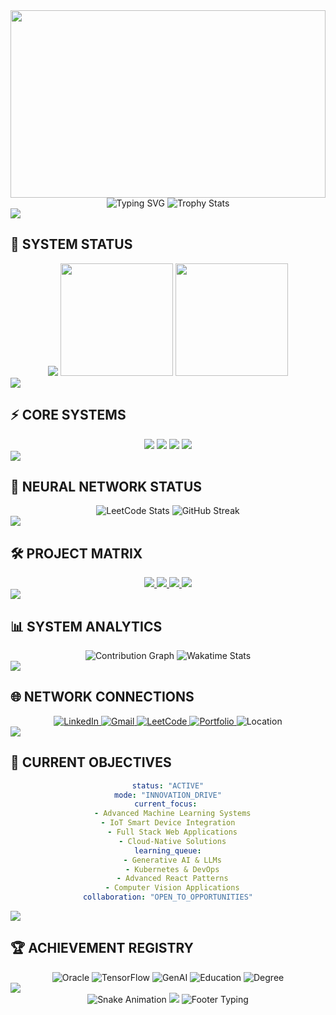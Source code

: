 <div align="center">

<!-- Animated Header with Cyberpunk Aesthetic -->
<img width="100%" height="300" src="https://capsule-render.vercel.app/api?type=waving&color=gradient&customColorList=0,2,2,5,30&height=300&section=header&text=AGASH%20JP&fontSize=90&fontColor=fff&animation=twinkling&fontAlignY=35&desc=ML%20Engineer%20%E2%80%A2%20IoT%20Innovations%20%E2%80%A2%20Full%20Stack%20%E2%80%A2%20DevOps&descAlignY=51&descSize=20"/>

<!-- Matrix-style typing effect -->
<img src="https://readme-typing-svg.herokuapp.com?font=Orbitron&size=35&duration=3000&pause=1000&color=00F5FF&center=true&vCenter=true&width=800&lines=Building+the+Future+with+Code;AI+%E2%80%A2+ML+%E2%80%A2+Deep+Learning;IoT+Innovations+%E2%80%A2+Smart+Systems;Full+Stack+Development;Transforming+Ideas+into+Reality" alt="Typing SVG" />

<!-- Futuristic Stats Display -->
<img src="https://github-profile-trophy.vercel.app/?username=JusCookin&theme=tokyonight&no-frame=true&row=1&column=6" alt="Trophy Stats"/>

</div>

<!-- Neon Divider -->
<img src="https://user-images.githubusercontent.com/73097560/115834477-dbab4500-a447-11eb-908a-139a6edaec5c.gif">

## 🚀 **SYSTEM STATUS** 

<div align="center">

<!-- Futuristic Profile Views Counter -->
<img src="https://komarev.com/ghpvc/?username=JusCookin&label=SYSTEM+ACCESS&color=00f5ff&style=for-the-badge" />

<!-- Real-time GitHub Stats with Cyberpunk Theme -->
<img height="180em" src="https://github-readme-stats.vercel.app/api?username=JusCookin&show_icons=true&theme=tokyonight&include_all_commits=true&count_private=true&hide_border=true&bg_color=0D1117&title_color=00F5FF&icon_color=00F5FF&text_color=ffffff"/>
<img height="180em" src="https://github-readme-stats.vercel.app/api/top-langs/?username=JusCookin&layout=compact&langs_count=8&theme=tokyonight&hide_border=true&bg_color=0D1117&title_color=00F5FF&text_color=ffffff"/>

</div>

<!-- Neon Divider -->
<img src="https://user-images.githubusercontent.com/73097560/115834477-dbab4500-a447-11eb-908a-139a6edaec5c.gif">

## ⚡ **CORE SYSTEMS**

<div align="center">

<!-- Programming Languages with Animated Icons -->
<img src="https://skillicons.dev/icons?i=python,cpp,c,js,java,dart&theme=dark" />

<!-- Frameworks & Libraries -->
<img src="https://skillicons.dev/icons?i=react,nodejs,express,flask,tensorflow,pytorch&theme=dark" />

<!-- Databases & Cloud -->
<img src="https://skillicons.dev/icons?i=mysql,postgresql,mongodb,firebase,aws,docker&theme=dark" />

<!-- Tools & IDEs -->
<img src="https://skillicons.dev/icons?i=vscode,git,figma,vercel,arduino,linux&theme=dark" />

</div>

<!-- Neon Divider -->
<img src="https://user-images.githubusercontent.com/73097560/115834477-dbab4500-a447-11eb-908a-139a6edaec5c.gif">

## 🧠 **NEURAL NETWORK STATUS**

<div align="center">

<!-- LeetCode Stats Card -->
<img src="https://leetcard.jacoblin.cool/agashjagan2004?theme=dark&font=Orbitron&ext=heatmap" alt="LeetCode Stats"/>

<!-- GitHub Streak Stats -->
<img src="https://github-readme-streak-stats.herokuapp.com/?user=JusCookin&theme=tokyonight&hide_border=true&background=0D1117&stroke=00F5FF&ring=00F5FF&fire=FF6B6B&currStreakLabel=00F5FF" alt="GitHub Streak"/>

</div>

<!-- Neon Divider -->
<img src="https://user-images.githubusercontent.com/73097560/115834477-dbab4500-a447-11eb-908a-139a6edaec5c.gif">

## 🛠️ **PROJECT MATRIX**

<div align="center">

<!-- Repository Cards with Futuristic Styling -->
<a href="https://github.com/JusCookin/HemoAI">
  <img src="https://github-readme-stats.vercel.app/api/pin/?username=JusCookin&repo=HemoAI&theme=tokyonight&hide_border=true&bg_color=0D1117&title_color=FF6B6B&text_color=ffffff&icon_color=FF6B6B" />
</a>

<a href="https://github.com/JusCookin/Smart-Dumbbell">
  <img src="https://github-readme-stats.vercel.app/api/pin/?username=JusCookin&repo=Smart-Dumbbell&theme=tokyonight&hide_border=true&bg_color=0D1117&title_color=4ECDC4&text_color=ffffff&icon_color=4ECDC4" />
</a>

<a href="https://github.com/JusCookin/Rain-Responsive-Clothesline">
  <img src="https://github-readme-stats.vercel.app/api/pin/?username=JusCookin&repo=Rain-Responsive-Clothesline&theme=tokyonight&hide_border=true&bg_color=0D1117&title_color=45B7D1&text_color=ffffff&icon_color=45B7D1" />
</a>

<a href="https://github.com/JusCookin/Brain-Tumor-Detection">
  <img src="https://github-readme-stats.vercel.app/api/pin/?username=JusCookin&repo=Brain-Tumor-Detection&theme=tokyonight&hide_border=true&bg_color=0D1117&title_color=F7DC6F&text_color=ffffff&icon_color=F7DC6F" />
</a>

</div>

<!-- Neon Divider -->
<img src="https://user-images.githubusercontent.com/73097560/115834477-dbab4500-a447-11eb-908a-139a6edaec5c.gif">

## 📊 **SYSTEM ANALYTICS**

<div align="center">

<!-- Contribution Graph -->
<img src="https://activity-graph.herokuapp.com/graph?username=JusCookin&theme=tokyo-night&hide_border=true&bg_color=0D1117&color=00F5FF&line=00F5FF&point=ffffff" alt="Contribution Graph"/>

<!-- Detailed Language Stats -->
<img src="https://github-readme-stats.vercel.app/api/wakatime?username=JusCookin&theme=tokyonight&hide_border=true&bg_color=0D1117&title_color=00F5FF&text_color=ffffff&layout=compact" alt="Wakatime Stats"/>

</div>

<!-- Neon Divider -->
<img src="https://user-images.githubusercontent.com/73097560/115834477-dbab4500-a447-11eb-908a-139a6edaec5c.gif">

## 🌐 **NETWORK CONNECTIONS**

<div align="center">

<!-- Social Media Links with Futuristic Styling -->
<a href="https://linkedin.com/in/agash-jp">
  <img src="https://img.shields.io/badge/LinkedIn-0077B5?style=for-the-badge&logo=linkedin&logoColor=white&color=00F5FF" alt="LinkedIn"/>
</a>
<a href="mailto:agashjagan2004@gmail.com">
  <img src="https://img.shields.io/badge/Gmail-D14836?style=for-the-badge&logo=gmail&logoColor=white&color=FF6B6B" alt="Gmail"/>
</a>
<a href="https://leetcode.com/agashjagan2004">
  <img src="https://img.shields.io/badge/LeetCode-FFA116?style=for-the-badge&logo=leetcode&logoColor=white&color=FFA116" alt="LeetCode"/>
</a>
<a href="https://github.com/JusCookin">
  <img src="https://img.shields.io/badge/Portfolio-FF5722?style=for-the-badge&logo=firefox&logoColor=white&color=4ECDC4" alt="Portfolio"/>
</a>

<!-- Location Badge -->
<img src="https://img.shields.io/badge/📍_Chennai,_India-4ECDC4?style=for-the-badge" alt="Location"/>

</div>

<!-- Neon Divider -->
<img src="https://user-images.githubusercontent.com/73097560/115834477-dbab4500-a447-11eb-908a-139a6edaec5c.gif">

## 🎯 **CURRENT OBJECTIVES**

<div align="center">

```yaml
status: "ACTIVE"
mode: "INNOVATION_DRIVE"
current_focus: 
  - Advanced Machine Learning Systems
  - IoT Smart Device Integration  
  - Full Stack Web Applications
  - Cloud-Native Solutions
learning_queue:
  - Generative AI & LLMs
  - Kubernetes & DevOps
  - Advanced React Patterns
  - Computer Vision Applications
collaboration: "OPEN_TO_OPPORTUNITIES"
```

</div>

<!-- Neon Divider -->
<img src="https://user-images.githubusercontent.com/73097560/115834477-dbab4500-a447-11eb-908a-139a6edaec5c.gif">

## 🏆 **ACHIEVEMENT REGISTRY**

<div align="center">

<!-- Certifications Display -->
<img src="https://img.shields.io/badge/Oracle_Database-F80000?style=for-the-badge&logo=oracle&logoColor=white" alt="Oracle"/>
<img src="https://img.shields.io/badge/TensorFlow-FF6F00?style=for-the-badge&logo=tensorflow&logoColor=white" alt="TensorFlow"/>
<img src="https://img.shields.io/badge/Generative_AI-4285F4?style=for-the-badge&logo=google&logoColor=white" alt="GenAI"/>

<!-- Education Display -->
<img src="https://img.shields.io/badge/VIT_Chennai-8.33_CGPA-00F5FF?style=for-the-badge" alt="Education"/>
<img src="https://img.shields.io/badge/B.Tech_CSE-2022--2026-4ECDC4?style=for-the-badge" alt="Degree"/>

</div>

<!-- Neon Divider -->
<img src="https://user-images.githubusercontent.com/73097560/115834477-dbab4500-a447-11eb-908a-139a6edaec5c.gif">

<div align="center">

<!-- Snake Game Animation -->
<img src="https://github.com/JusCookin/JusCookin/blob/output/github-contribution-grid-snake-dark.svg" alt="Snake Animation"/>

<!-- Animated Footer -->
<img src="https://capsule-render.vercel.app/api?type=waving&color=gradient&customColorList=0,2,2,5,30&height=120&section=footer&animation=twinkling"/>

<!-- Final Message -->
<img src="https://readme-typing-svg.herokuapp.com?font=Orbitron&size=25&duration=4000&pause=1000&color=00F5FF&center=true&vCenter=true&width=800&lines=Thanks+for+visiting!;Let's+build+the+future+together!;Code+%E2%80%A2+Create+%E2%80%A2+Innovate" alt="Footer Typing"/>

</div>
